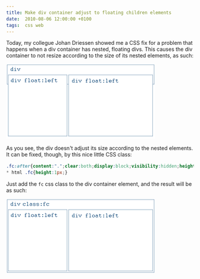 ```yaml
---
title: Make div container adjust to floating children elements
date:  2010-08-06 12:00:00 +0100
tags:  css web
---
```


Today, my collegue Johan Driessen showed me a CSS fix for a problem that happens
when a div container has nested, floating divs. This causes the div container to
not resize according to the size of its nested elements, as such:

![Default div behavior](/assets/blog/2010-08-06-1.png "Default div behavior")

As you see, the div doesn't adjust its size according to the nested elements. It
can be fixed, though, by this nice little CSS class:

```css
.fc:after{content:".";clear:both;display:block;visibility:hidden;height:0;}
* html .fc{height:1px;}
```

Just add the `fc` css class to the div container element, and the result will be
as such:

![Default div behavior](/assets/blog/2010-08-06-2.png "Default div behavior")